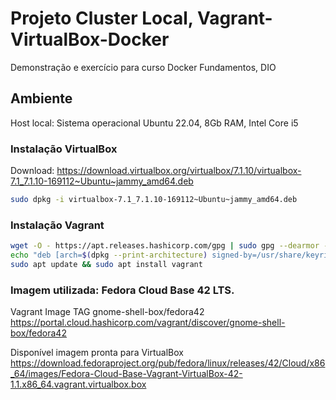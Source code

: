 # Projeto Cluster Local, Vagrant-VirtualBox-Docker

Demonstração e exercício para curso Docker Fundamentos, DIO

## Ambiente
Host local: Sistema operacional Ubuntu 22.04, 8Gb RAM, Intel Core i5

### Instalação VirtualBox
Download: https://download.virtualbox.org/virtualbox/7.1.10/virtualbox-7.1_7.1.10-169112~Ubuntu~jammy_amd64.deb
```bash
sudo dpkg -i virtualbox-7.1_7.1.10-169112~Ubuntu~jammy_amd64.deb
```
### Instalação Vagrant
```bash
wget -O - https://apt.releases.hashicorp.com/gpg | sudo gpg --dearmor -o /usr/share/keyrings/hashicorp-archive-keyring.gpg
echo "deb [arch=$(dpkg --print-architecture) signed-by=/usr/share/keyrings/hashicorp-archive-keyring.gpg] https://apt.releases.hashicorp.com $(grep -oP '(?<=UBUNTU_CODENAME=).*' /etc/os-release || lsb_release -cs) main" | sudo tee /etc/apt/sources.list.d/hashicorp.list
sudo apt update && sudo apt install vagrant
```
### Imagem utilizada: Fedora Cloud Base 42 LTS.
Vagrant Image TAG gnome-shell-box/fedora42
https://portal.cloud.hashicorp.com/vagrant/discover/gnome-shell-box/fedora42

Disponível imagem pronta para VirtualBox
https://download.fedoraproject.org/pub/fedora/linux/releases/42/Cloud/x86_64/images/Fedora-Cloud-Base-Vagrant-VirtualBox-42-1.1.x86_64.vagrant.virtualbox.box
